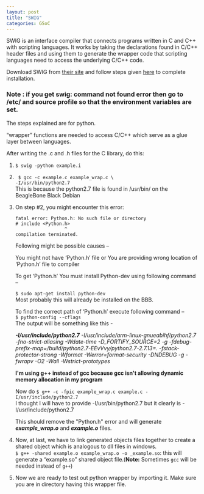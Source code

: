 ```yaml
---
layout: post
title: "SWIG"
categories: GSoC
---
```


SWIG is an interface compiler that connects programs written in C and C++ with scripting languages. It works by taking the declarations found in C/C++ header files and using them to generate the wrapper code that scripting languages need to access the underlying C/C++ code. <br>

Download SWIG from [their site](http://www.swig.org/download.html) and follow steps given [here](https://www.dev2qa.com/how-to-install-swig-on-macos-linux-and-windows/) to complete installation. <br>

### Note : if you get swig: command not found error then go to /etc/ and source profile so that the environment variables are set.

The steps explained are for python.

“wrapper” functions are needed to access C/C++ which serve as a glue layer between languages.

After writing the .c and .h files for the C library, do this: 

1. `$ swig -python example.i`

2. ` $ gcc -c example.c example_wrap.c \` <br>
   `-I/usr/bin/python2.7`<br>
   This is because the python2.7 file is found in /usr/bin/ on the BeagleBone Black Debian

3. On step #2, you might encounter this error:
   ```
   fatal error: Python.h: No such file or directory
   # include <Python.h>
                     ^
   compilation terminated.
   ```
   Following might be possible causes –
   
   You might not have ‘Python.h’ file or
   You are providing wrong location of ‘Python.h’ file to compiler
   
   To get ‘Python.h’ You must install Python-dev using following command – <br>
   
   `$ sudo apt-get install python-dev`<br>
   Most probably this will already be installed on the BBB.<br>
   
   To find the correct path of ‘Python.h’ execute following command –<br>
   `$ python-config --cflags`<br>
   The output will be something like this - 

   _**-I/usr/include/python2.7** -I/usr/include/arm-linux-gnueabihf/python2.7  -fno-strict-aliasing -Wdate-time -D_FORTIFY_SOURCE=2 -g -fdebug-prefix-map=/build/python2.7-EEvVvy/python2.7-2.7.13=. -fstack-protector-strong -Wformat -Werror=format-security  -DNDEBUG -g -fwrapv -O2 -Wall -Wstrict-prototypes_ <br>

   **I'm using g++ instead of gcc because gcc isn't allowing dynamic memory allocation in my program**<br>

   Now do `$ g++ -c -fpic example_wrap.c example.c -I/usr/include/python2.7` <br>
   I thought I will have to provide -I/usr/bin/python2.7 but it clearly is -I/usr/include/python2.7<br>

   This should remove the "Python.h" error and will generate **_example_wrap.o_** and **_example.o_** files.<br>

4. Now, at last, we have to link generated objects files together to create a shared object which is analogous to dll files in windows. <br>`$ g++ -shared example.o example_wrap.o -o _example.so`: this will generate a “example.so” shared object file.(**Note:** Sometimes `gcc` will be needed instead of `g++`)

5. Now we are ready to test out python wrapper by importing it. Make sure you are in directory having this wrapper file.
